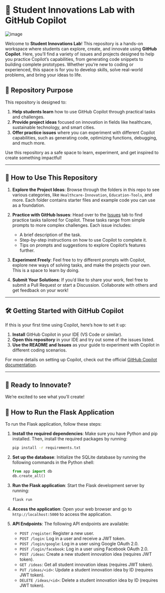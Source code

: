 # 🚀 Student Innovations Lab with GitHub Copilot
![image](https://github.com/user-attachments/assets/80940b23-aa74-4ec5-a256-905ec75998e6)


Welcome to **Student Innovations Lab**! This repository is a hands-on workspace where students can explore, create, and innovate using **GitHub Copilot**. Here, you’ll find a variety of issues and projects designed to help you practice Copilot’s capabilities, from generating code snippets to building complete prototypes. Whether you’re new to coding or experienced, this space is for you to develop skills, solve real-world problems, and bring your ideas to life.

## 🌟 Repository Purpose

This repository is designed to:
1. **Help students learn** how to use GitHub Copilot through practical tasks and challenges.
2. **Provide project ideas** focused on innovation in fields like healthcare, sustainable technology, and smart cities.
3. **Offer practice issues** where you can experiment with different Copilot capabilities, such as generating code, optimizing functions, debugging, and much more.

Use this repository as a safe space to learn, experiment, and get inspired to create something impactful!

---

## 📝 How to Use This Repository

1. **Explore the Project Ideas**: Browse through the folders in this repo to see various categories, like `Healthcare-Innovation`, `Education-Tools`, and more. Each folder contains starter files and example code you can use as a foundation.

2. **Practice with GitHub Issues**: Head over to the [Issues](https://github.com/AnthonyByansi/Innovate-with-Copilot-workspace/issues) tab to find practice tasks tailored for Copilot. These tasks range from simple prompts to more complex challenges. Each issue includes:
   - A brief description of the task.
   - Step-by-step instructions on how to use Copilot to complete it.
   - Tips on prompts and suggestions to explore Copilot’s features further.

3. **Experiment Freely**: Feel free to try different prompts with Copilot, explore new ways of solving tasks, and make the projects your own. This is a space to learn by doing.

4. **Submit Your Solutions**: If you’d like to share your work, feel free to submit a Pull Request or start a Discussion. Collaborate with others and get feedback on your work!

---

## 🛠️ Getting Started with GitHub Copilot

If this is your first time using Copilot, here’s how to set it up:
1. **Install** GitHub Copilot in your IDE (VS Code or similar).
2. **Open this repository** in your IDE and try out some of the issues listed.
3. **Use the README and Issues** as your guide to experiment with Copilot in different coding scenarios.

For more details on setting up Copilot, check out the official [GitHub Copilot documentation](https://docs.github.com/en/copilot).

---

## 🚀 Ready to Innovate?

We’re excited to see what you’ll create!

## 📝 How to Run the Flask Application

To run the Flask application, follow these steps:

1. **Install the required dependencies**: Make sure you have Python and pip installed. Then, install the required packages by running:
   ```bash
   pip install -r requirements.txt
   ```

2. **Set up the database**: Initialize the SQLite database by running the following commands in the Python shell:
   ```python
   from app import db
   db.create_all()
   ```

3. **Run the Flask application**: Start the Flask development server by running:
   ```bash
   flask run
   ```

4. **Access the application**: Open your web browser and go to `http://localhost:5000` to access the application.

5. **API Endpoints**: The following API endpoints are available:
   - `POST /register`: Register a new user.
   - `POST /login`: Log in a user and receive a JWT token.
   - `POST /login/google`: Log in a user using Google OAuth 2.0.
   - `POST /login/facebook`: Log in a user using Facebook OAuth 2.0.
   - `POST /ideas`: Create a new student innovation idea (requires JWT token).
   - `GET /ideas`: Get all student innovation ideas (requires JWT token).
   - `PUT /ideas/<id>`: Update a student innovation idea by ID (requires JWT token).
   - `DELETE /ideas/<id>`: Delete a student innovation idea by ID (requires JWT token).
